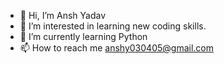 - 👋 Hi, I’m Ansh Yadav
- 👀 I’m interested in learning new coding skills.
- 🌱 I’m currently learning Python
- 📫 How to reach me anshy030405@gmail.com

<!---
anshy0304/anshy0304 is a ✨ special ✨ repository because its `README.md` (this file) appears on your GitHub profile.
You can click the Preview link to take a look at your changes.
--->
